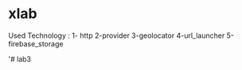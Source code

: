 # xlab
Used Technology  : 
1- http
2-provider
3-geolocator
4-url_launcher
5-firebase_storage

'# lab3 
